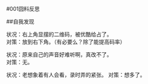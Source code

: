 #001囧料反思

##自我发现

状况：右上角显摆的二维码，被优酷给占了。  
对策：放到右下角。（有必要么？除了能提高码率）  

状况：原来自己的声音好难听啊，真改不了。  
对策：无。

状况：老想象着有人会看，录时弄的紧张。
对策：想多了。
